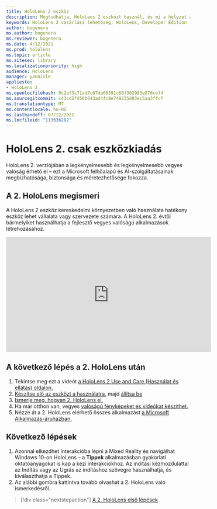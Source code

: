 ```yaml
---
title: HoloLens 2 eszköz
description: Megtudhatja, HoloLens 2 eszközt használ, és mi a helyzet a saját eszközének leszerzése után.
keywords: HoloLens 2 vásárlási lehetőség, HoloLens, Developer Edition
author: bogenera
ms.author: bogenera
ms.reviewer: bogenera
ms.date: 4/12/2021
ms.prod: hololens
ms.topic: article
ms.sitesec: library
ms.localizationpriority: high
audience: HoloLens
manager: yannisle
appliesto:
- HoloLens 2
ms.openlocfilehash: 9c2ef3c71ad7c67da66391c68f302983e876cef4
ms.sourcegitcommit: c43cd2f450b643ad4fc8e749235d03ec5aa3ffcf
ms.translationtype: MT
ms.contentlocale: hu-HU
ms.lasthandoff: 07/12/2021
ms.locfileid: "113636282"
---
```

# <a name="hololens-2-device-only-edition"></a>HoloLens 2. csak eszközkiadás

HoloLens 2. verziójában a legkényelmesebb és legkényelmesebb vegyes valóság érhető el – ezt a Microsoft felhőalapú és AI-szolgáltatásainak megbízhatósága, biztonsága és méretezhetősége fokozza.

## <a name="learn-about-hololens-2"></a>A 2. HoloLens megismeri
A HoloLens 2 eszköz kereskedelmi környezetben való használata hatékony eszköz lehet vállalata vagy szervezete számára. A HoloLens 2. évtől bármelyiket használhatja a fejlesztő vegyes valóságú alkalmazások létrehozásához.

<iframe width="560" height="315" src="https://www.youtube.com/embed/XwOnHqiNAeU" frameborder="0" allow="accelerometer; autoplay; clipboard-write; encrypted-media; gyroscope; picture-in-picture" allowfullscreen></iframe>

## <a name="heres-what-to-do-next-with-the-hololens-2"></a>A következő lépés a 2. HoloLens után

1. Tekintse meg ezt a videót [a HoloLens 2 Use and Care (Használat és ellátás) oldalon.](/hololens/hololens2-maintenance##HoloLens-2-Use-and-Care)
1. [Készítse elő az eszközt a használatra,](/hololens/hololens2-setup) majd [állítsa be](/hololens/hololens2-start)
1. [Ismerje meg, hogyan 2. HoloLens el.](/hololens/holographic-home)
1. Ha már otthon van, vegyes [valóságú fényképeket és videókat készíthet.](/hololens/holographic-photos-and-videos)
1. Nézze át a 2. HoloLens elérhető összes alkalmazást [a Microsoft Alkalmazás-áruházban.](/hololens/holographic-store-apps)

## <a name="next-steps"></a>Következő lépések

1. Azonnal elkezdhet interakcióba lépni a Mixed Reality és navigálhat Windows 10-on HoloLens – a **Tippek** alkalmazásban gyakorlati oktatóanyagokat is kap a kézi interakciókhoz. Az indítási kézmozdulattal az Indítás vagy az Ugrás az indításhoz szövegre használhatja, és kiválaszthatja a Tippek.
1. Az alábbi gombra kattintva tovább olvashat a 2. HoloLens való ismerkedésről.

> [!div class="nextstepaction"]
> [A 2. HoloLens első lépések](hololens2-basic-usage.md)